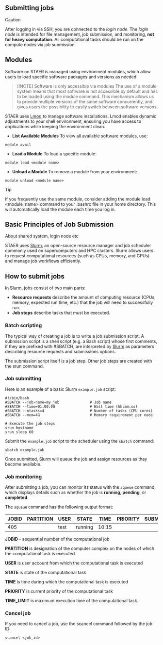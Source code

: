 ## Submitting jobs

> [!CAUTION]
> After logging in via SSH, you are connected to the *login node*. The *login node* is intended for file management, job submission, and monitoring, **not for heavy computation**. All computational tasks should be run on the compute nodes via job submission.

## Modules
Software on STAER is managed using environment modules, which allow users to load specific software packages and versions as needed.

> [!NOTE] Software is only accessible via modules
> The use of a module system means that most software is not accessible by default and has to be loaded using the module command. This mechanism allows us to provide multiple versions of the same software concurrently, and gives users the possibility to easily switch between software versions.

STAER uses [Lmod](https://lmod.readthedocs.io/en/latest/) to manage software installations. Lmod enables dynamic adjustments to your shell environment, ensuring you have access to applications while keeping the environment clean.


- **List Available Modules**
To view all available software modules, use:
```
module avail
```

- **Load a Module**
To load a specific module:
```
module load <module name>
```

- **Unload a Module**
To remove a module from your environment:
```
module unload <module name>
```

> [!TIP]
> If you frequently use the same module, consider adding the module load <module_name> command to your .bashrc file in your home directory. This will automatically load the module each time you log in.

## Basic Principles of Job Submission
About shared system, login node etc

STAER uses [Slurm](https://slurm.schedmd.com), an open-source resource manager and job scheduler commonly used on supercomputers and HPC clusters. Slurm allows users to request computational resources (such as CPUs, memory, and GPUs) and manage job workflows efficiently.

## How to submit jobs
In [Slurm](https://slurm.schedmd.com), jobs consist of two main parts:

- **Resource requests** describe the amount of computing resource (CPUs, memory, expected run time, etc.) that the job will need to successfully run.
- **Job steps** describe tasks that must be executed.

### Batch scripting
The typical way of creating a job is to write a job submission script. A submission script is a shell script (e.g. a Bash script) whose first comments, if they are prefixed with #SBATCH, are interpreted by [Slurm](https://slurm.schedmd.com) as parameters describing resource requests and submissions options.

The submission script itself is a job step. Other job steps are created with the srun command.

### Job submitting

Here is an example of a basic Slurm `example.job` script:

```
#!/bin/bash
#SBATCH --job-name=my_job              # Job name
#SBATCH --time=01:00:00                # Wall time (hh:mm:ss)
#SBATCH --ntasks=4                     # Number of tasks (CPU cores)
#SBATCH --mem=4G                       # Memory requirement per node

# Execute the job steps
srun hostname
srun sleep 60

```

Submit the `example.job` script to the scheduler using the `sbatch` command:

```
sbatch example.job
```

Once submitted, Slurm will queue the job and assign resources as they become available.

### Job monitoring

After submitting a job, you can monitor its status with the `squeue` command, which displays details such as whether the job is **running**, **pending**, or **completed**.

The `squeue` command has the following output format:

| JOBID  | PARTITION | USER | STATE | TIME | PRIORITY | SUBMIT_TIME | START_TIME | TIME_LIMIT |
| --- | --- | --- | --- | --- | --- | --- | --- | --- |
| 405 |  | test | running | 10:15 |  |  |  | unlimited |

**JOBID** - sequential number of the computational job

**PARTITION** is designation of the computer complex on the nodes of which the computational task is executed.

**USER** is user account from which the computational task is executed

**STATE** is state of the computational task

**TIME** is time during which the computational task is executed

**PRIORITY** is current priority of the computational task

**TIME_LIMIT** is maximum execution time of the computational task.


### Cancel job
If you need to cancel a job, use the scancel command followed by the job ID:

```
scancel <job_id>
```